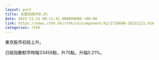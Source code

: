 ```yaml
---
layout: post
title: 日股初段升0.2%
date: 2023-11-21 08:11:41.000000000 +08:00
link: https://news.rthk.hk/rthk/ch/component/k2/1728690-20231121.htm
categories: rthk
---
```


東京股市初段上升。

日經指數較早時報33458點，升70點，升幅0.21%。
